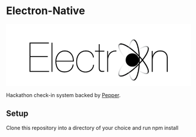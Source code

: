 # Electron-Native

![Electron](electron.png)


Hackathon check-in system backed by [Pepper](https://github.com/rohitdatta/pepper).

## Setup
Clone this repository into a directory of your choice and run npm install
